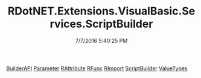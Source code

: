 ﻿---
title: RDotNET.Extensions.VisualBasic.Services.ScriptBuilder
date: 7/7/2016 5:40:25 PM
---

[BuilderAPI](T-RDotNET.Extensions.VisualBasic.Services.ScriptBuilder.BuilderAPI.html)
[Parameter](T-RDotNET.Extensions.VisualBasic.Services.ScriptBuilder.Parameter.html)
[RAttribute](T-RDotNET.Extensions.VisualBasic.Services.ScriptBuilder.RAttribute.html)
[RFunc](T-RDotNET.Extensions.VisualBasic.Services.ScriptBuilder.RFunc.html)
[RImport](T-RDotNET.Extensions.VisualBasic.Services.ScriptBuilder.RImport.html)
[ScriptBuilder](T-RDotNET.Extensions.VisualBasic.Services.ScriptBuilder.ScriptBuilder.html)
[ValueTypes](T-RDotNET.Extensions.VisualBasic.Services.ScriptBuilder.ValueTypes.html)
